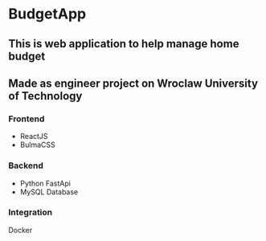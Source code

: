 # BudgetApp

## This is web application to help manage home budget

## Made as engineer project on Wroclaw University of Technology

### Frontend
- ReactJS
- BulmaCSS

### Backend
- Python FastApi
- MySQL Database

### Integration
Docker
